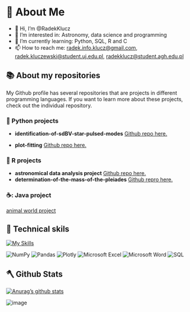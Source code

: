 # :milky_way: About Me
- 👋 Hi, I’m @RadekKlucz
- 👀 I’m interested in: Astronomy, data science and programming
- 🌱 I’m currently learning: Python, SQL, R and C
- 📫 How to reach me: radek.info.klucz@gmail.com, radek.kluczewski@student.uj.edu.pl, radekklucz@student.agh.edu.pl
<!--- - 💞️ I’m looking to collaborate on ... --->

## :books: About my repositories

My Github profile has several repositories that are projects in different programming languages. If you want to learn more about these projects, check out the individual repository. 

### :snake: Python projects

- **identification-of-sdBV-star-pulsed-modes** [Github repo here.](https://github.com/RadekKlucz/identification-of-sdBV-star-pulsed-modes)

- **plot-fitting** [Github repo here.](https://github.com/RadekKlucz/plot-fitting-project)

### :rooster: R projects
- **astronomical data analysis project** [Github repo here.](https://github.com/RadekKlucz/astronomical-data-analysis-project)
- **determination-of-the-mass-of-the-pleiades** [Github repro here.](https://github.com/RadekKlucz/determination-of-the-mass-of-the-pleiades)
<!-- ### SQL project
 -->
### ☕: Java project

[animal world project](https://github.com/RadekKlucz/Animal-world-project)

## :briefcase: Technical skils

<!-- ![Python](https://img.shields.io/badge/python-3670A0?style=for-the-badge&logo=python&logoColor=ffdd54) -->
<!-- ![R](https://img.shields.io/badge/r-%23276DC3.svg?style=for-the-badge&logo=r&logoColor=white) -->
<!-- ![Docker](https://img.shields.io/badge/docker-%230db7ed.svg?style=for-the-badge&logo=docker&logoColor=white) -->
<!-- ![C](https://img.shields.io/badge/c-%2300599C.svg?style=for-the-badge&logo=c&logoColor=white) -->
<!-- ![Linux](https://img.shields.io/badge/Linux-FCC624?style=for-the-badge&logo=linux&logoColor=black) -->
<!-- ![LaTeX](https://img.shields.io/badge/latex-%23008080.svg?style=for-the-badge&logo=latex&logoColor=white) -->

[![My Skills](https://skillicons.dev/icons?i=git,bash,c,cpp,docker,java,latex,linux,py,r)](https://skillicons.dev)

![NumPy](https://img.shields.io/badge/numpy-%23013243.svg?style=for-the-badge&logo=numpy&logoColor=white)
![Pandas](https://img.shields.io/badge/pandas-%23150458.svg?style=for-the-badge&logo=pandas&logoColor=white)
![Plotly](https://img.shields.io/badge/Plotly-%233F4F75.svg?style=for-the-badge&logo=plotly&logoColor=white)
![Microsoft Excel](https://img.shields.io/badge/Microsoft_Excel-217346?style=for-the-badge&logo=microsoft-excel&logoColor=white)
![Microsoft Word](https://img.shields.io/badge/Microsoft_Word-2B579A?style=for-the-badge&logo=microsoft-word&logoColor=white)
![SQL](https://img.shields.io/badge/mysql-%2300f.svg?style=for-the-badge&logo=mysql&logoColor=white)

## :axe: Github Stats

[![Anurag’s github stats](https://github-readme-stats.vercel.app/api?username=RadekKlucz&show_icons=true&theme=Default)](https://github.com/RadekKlucz)

![image](https://github-readme-stats.vercel.app/api/top-langs/?username=RadekKlucz&layout=compact&langs_count=8&hide_border=true&title_color=blue&icon_color=000000&text_color=000000&bg_color=ffffff)



<!---
RadekKlucz/RadekKlucz is a ✨ special ✨ repository because its `README.md` (this file) appears on your GitHub profile.
You can click the Preview link to take a look at your changes.
--->



